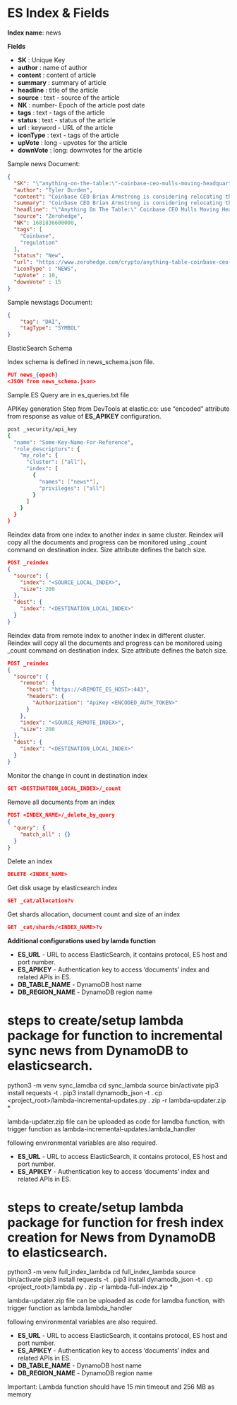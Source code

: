 # ES Index & Fields

**Index name**: news

**Fields**

- **SK** : Unique Key
- **author** : name of author
- **content** : content of article
- **summary** : summary of article
- **headline** : title of the article
- **source** : text - source of the article
- **NK** : number- Epoch of the article post date
- **tags** : text - tags of the article
- **status** : text - status of the article
- **url** : keyword - URL of the article
- **iconType** : text - tags of the article
- **upVote** : long - upvotes for the article
- **downVote** : long: downvotes for the article

Sample news Document:

```json
{
  "SK": "\"anything-on-the-table:\"-coinbase-ceo-mulls-moving-headquarters-outside-us-amid-crypto-crackdown",
  "author": "Tyler Durden",
  "content": "Coinbase CEO Brian Armstrong is considering relocating the company's headquarters outside the US due to increasing regulatory pressure from state and federal regulators, including Sen. Elizabeth Warren's 'Anti-crypto Army.' The relocation risk comes after the Securities and Exchange Commission issued a Wells notice to Coinbase, warning of potential securities violations. Armstrong cited regulatory uncertainty in the US and mentioned the UK as the company's second-largest market globally by revenue. Coinbase, with around 100 million verified users, plans to expand across Europe.",
  "summary": "Coinbase CEO Brian Armstrong is considering relocating the company's headquarters outside the US due to increasing regulatory pressure from state and federal regulators, including Sen. Elizabeth Warren's 'Anti-crypto Army.' The relocation risk comes after the Securities and Exchange Commission issued a Wells notice to Coinbase, warning of potential securities violations. Armstrong cited regulatory uncertainty in the US and mentioned the UK as the company's second-largest market globally by revenue. Coinbase, with around 100 million verified users, plans to expand across Europe.",
  "headline": "\"Anything On The Table:\" Coinbase CEO Mulls Moving Headquarters Outside US Amid Crypto Crackdown",
  "source": "Zerohedge",
  "NK": 1681836600000,
  "tags": [
    "Coinbase",
    "regulation"
  ],
  "status": "New",
  "url": "https://www.zerohedge.com/crypto/anything-table-coinbase-ceo-mulls-moving-headquarters-outside-us-amid-crypto-crackdown",
  "iconType" : "NEWS",
  "upVote" : 10,
  "downVote" : 15
}
```

Sample newstags Document:
```json
{
    "tag": "DAI",
    "tagType": "SYMBOL"
}
```

ElasticSearch Schema

Index schema is defined in news_schema.json file.

```json
PUT news_{epoch}
<JSON from news_schema.json>
```

Sample ES Query are in es_queries.txt file


APIKey generation Step from DevTools at elastic.co: use “encoded” attribute from response as value of **ES_APIKEY** configuration.

```bash
post _security/api_key
{
  "name": "Some-Key-Name-For-Reference",
  "role_descriptors": {
    "my_role": {
      "cluster": ["all"],
      "index": [
        {
          "names": ["news*"],
          "privileges": ["all"]
        }
      ]
    }
  }
}
```

Reindex data from one index to another index in same cluster.
Reindex will copy all the documents and progress can be monitored using _count command on destination index.
Size attribute defines the batch size.

```json
POST _reindex
{
  "source": {
    "index": "<SOURCE_LOCAL_INDEX>",
    "size": 200
  },
  "dest": {
    "index": "<DESTINATION_LOCAL_INDEX>"
  }
}
```

Reindex data from remote index to another index in different cluster.
Reindex will copy all the documents and progress can be monitored using _count command on destination index.
Size attribute defines the batch size.

```json
POST _reindex
{
  "source": {
    "remote": {
      "host": "https://<REMOTE_ES_HOST>:443",
      "headers": {
        "Authorization": "ApiKey <ENCODED_AUTH_TOKEN>"
      }
    },
    "index": "<SOURCE_REMOTE_INDEX>",
    "size": 200
  },
  "dest": {
    "index": "<DESTINATION_LOCAL_INDEX>"
  }
}
```
Monitor the change in count in destination index

```json
GET <DESTINATION_LOCAL_INDEX>/_count
```


Remove all documents from an index

```json
POST <INDEX_NAME>/_delete_by_query
{
  "query": {
    "match_all" : {}
  }
}
```

Delete an index

```json
DELETE <INDEX_NAME>
```

Get disk usage by elasticsearch index

```json
GET _cat/allocation?v
```

Get shards allocation, document count and size of an index

```json
GET _cat/shards/<INDEX_NAME>?v
```

**Additional configurations used by lamda function**

- **ES_URL** - URL to access ElasticSearch, it contains protocol, ES host and port number.
- **ES_APIKEY** - Authentication key to access ‘documents’ index and related APIs in ES.
- **DB_TABLE_NAME** - DynamoDB host name
- **DB_REGION_NAME** - DynamoDB region name


# steps to create/setup lambda package for function to incremental sync news from DynamoDB to elasticsearch.

python3 -m venv sync_lamdba
cd sync_lambda
source bin/activate
pip3 install requests -t .
pip3 install dynamodb_json -t .
cp <project_root>/lambda-incremental-updates.py .
zip -r lambda-updater.zip *

lambda-updater.zip file can be uploaded as code for lamdba function, with trigger function as lambda-incremental-updates.lambda_handler

following environmental variables are also required.

- **ES_URL** - URL to access ElasticSearch, it contains protocol, ES host and port number.
- **ES_APIKEY** - Authentication key to access ‘documents’ index and related APIs in ES.




# steps to create/setup lambda package for function for fresh index creation for News from DynamoDB to elasticsearch.

python3 -m venv full_index_lambda
cd full_index_lambda
source bin/activate
pip3 install requests -t .
pip3 install dynamodb_json -t .
cp <project_root>/lambda.py .
zip -r lambda-full-index.zip *

lambda-updater.zip file can be uploaded as code for lamdba function, with trigger function as lambda.lambda_handler

following environmental variables are also required.

- **ES_URL** - URL to access ElasticSearch, it contains protocol, ES host and port number.
- **ES_APIKEY** - Authentication key to access ‘documents’ index and related APIs in ES.
- **DB_TABLE_NAME** - DynamoDB host name
- **DB_REGION_NAME** - DynamoDB region name

Important:
Lambda function should have 15 min timeout and 256 MB as memory